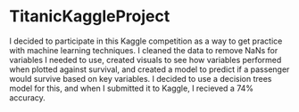 # TitanicKaggleProject

I decided to participate in this Kaggle competition as a way to get practice with machine learning techniques. I cleaned the data to remove NaNs for variables I needed to use, created visuals to see how variables performed when plotted against survival, and created a model to predict if a passenger would survive based on key variables. I decided to use a decision trees model for this, and when I submitted it to Kaggle, I recieved a 74% accuracy.
